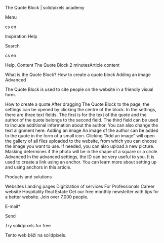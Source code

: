 <p>The Quote Block | solidpixels academy</p>
<p>Menu</p>
<p>cs en</p>
<p>Inspiration Help</p>
<p>Search</p>
<p>cs en</p>
<p>Help, Content
The Quote Block
2 minutesArticle content</p>
<p>What is the Quote Block?
How to create a quote block
Adding an image
Advanced</p>
<p>The Quote Block is used to cite people on the website in a friendly visual form.</p>
<p>How to create a quote
After dragging The Quote Block to the page, the settings can be opened by clicking the centre of the block. In the settings, there are three text fields. The first is for the text of the quote and the author of the quote belongs to the second field. The third field can be used to include additional information about the author. You can also change the text alignment here.
Adding an image
An image of the author can be added to the quote in the form of a small icon. Clicking “Add an image” will open the gallery of all files uploaded to the website, from which you can choose the image you want to use. If needed, you can also upload a new picture. Masking determines if the photo will be in the shape of a square or a circle.
Advanced
In the advanced settings, the ID can be very useful to you. It is used to create a link using an anchor. You can learn more about setting up and using anchors in this article.</p>
<p>Products and solutions</p>
<p>Websites
Landing pages
Digitization of services
For Professionals
 Career website
Hospitality
Real Estate
 Get our free monthly newsletter with tips for a better website. Join over 7,000 people.</p>
<p>E-mail*</p>
<p>Send</p>
<p>Try solidpixels for free</p>
<p>Tento web běží na solidpixels.</p>